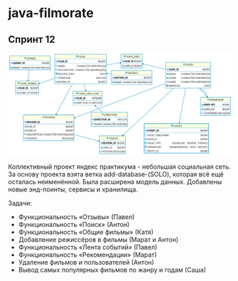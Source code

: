 # java-filmorate 
## Спринт 12
![ER-диаграмма](QuickDBD-export.png)

Коллективный проект яндекс практикума - небольшая социальная сеть.
За основу проекта взята ветка add-database-(SOLO), которая всё ещё осталась неименённой.
Была расширена модель данных. Добавлены новые энд-поинты, сервисы и хранилища.
 
Задачи:
- Функциональность  «Отзывы»  (Павел)
- Функциональность «Поиск» (Антон)
- Функциональность «Общие фильмы» (Катя)
- Добавление режиссёров в фильмы  (Марат и Антон)
- Функциональность «Лента событий»  (Павел)
- Функциональность «Рекомендации» (Марат)
- Удаление фильмов и пользователей (Антон)
- Вывод самых популярных фильмов по жанру и годам (Саша)
